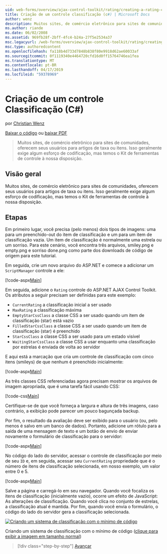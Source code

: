 ```yaml
---
uid: web-forms/overview/ajax-control-toolkit/rating/creating-a-rating-control-cs
title: Criação de um controle classificação (c#) | Microsoft Docs
author: wenz
description: Muitos sites, de comércio eletrônico para sites de comunidades, oferecem seus usuários para artigos de taxa ou itens. Isso geralmente exige algum esforço de codificação, mas temos o...
ms.author: riande
ms.date: 06/02/2008
ms.assetid: 969fb28f-2bff-4fc4-b24a-27f5e2534a37
msc.legacyurl: /web-forms/overview/ajax-control-toolkit/rating/creating-a-rating-control-cs
msc.type: authoredcontent
ms.openlocfilehash: fa118b4d733d7848b838f80e9918d62ae60033af
ms.sourcegitcommit: 0f1119340e4464720cfd16d0ff15764746ea1fea
ms.translationtype: MT
ms.contentlocale: pt-BR
ms.lasthandoff: 04/17/2019
ms.locfileid: "59378969"
---
```

# <a name="creating-a-rating-control-c"></a>Criação de um controle Classificação (C#)

por [Christian Wenz](https://github.com/wenz)

[Baixar o código](http://download.microsoft.com/download/9/3/f/93f8daea-bebd-4821-833b-95205389c7d0/rating0.cs.zip) ou [baixar PDF](http://download.microsoft.com/download/2/d/c/2dc10e34-6983-41d4-9c08-f78f5387d32b/rating0CS.pdf)

> Muitos sites, de comércio eletrônico para sites de comunidades, oferecem seus usuários para artigos de taxa ou itens. Isso geralmente exige algum esforço de codificação, mas temos o Kit de ferramentas de controle à nossa disposição.


## <a name="overview"></a>Visão geral

Muitos sites, de comércio eletrônico para sites de comunidades, oferecem seus usuários para artigos de taxa ou itens. Isso geralmente exige algum esforço de codificação, mas temos o Kit de ferramentas de controle à nossa disposição.

## <a name="steps"></a>Etapas

Em primeiro lugar, você precisa (pelo menos) dois tipos de imagens: uma para um preenchido-out do item de classificação e um para um item de classificação vazia. Um item de classificação é normalmente uma estrela ou um sorriso. Para este cenário, você encontra três arquivos, smiley.png e empty.png e sorriso done.png como parte dos downloads de código de origem para este tutorial.

Em seguida, crie um novo arquivo do ASP.NET e comece a adicionar um `ScriptManager` controle a ele:

[!code-aspx[Main](creating-a-rating-control-cs/samples/sample1.aspx)]

Em seguida, adicione o `Rating` controle do ASP.NET AJAX Control Toolkit. Os atributos a seguir precisam ser definidas para este exemplo:

- `CurrentRating` a classificação inicial a ser usado
- `MaxRating` a classificação máxima
- `EmptyStarCssClass` a classe CSS a ser usado quando um item de classificação (star) está vazio
- `FilledStarCssClass` a classe CSS a ser usado quando um item de classificação (star) é preenchido
- `StarCssClass` a classe CSS a ser usado para um estado visível
- `WaitingStarCssClass` a classe CSS a usar enquanto uma classificação por estrelas é enviada de volta ao servidor

E aqui está a marcação que cria um controle de classificação com cinco itens (smileys) de que nenhum é preenchido inicialmente:

[!code-aspx[Main](creating-a-rating-control-cs/samples/sample2.aspx)]

As três classes CSS referenciadas agora precisam mostrar os arquivos de imagem apropriada, que é uma tarefa fácil usando CSS:

[!code-css[Main](creating-a-rating-control-cs/samples/sample3.css)]

Certifique-se de que você forneça a largura e altura de três imagens, caso contrário, a exibição pode parecer um pouco bagunçada backup.

Por fim, o resultado da avaliação deve ser exibido para o usuário (ou, pelo menos é salvo em um banco de dados). Portanto, adicione um rótulo para a saída de uma mensagem de texto e um botão de envio de enviar novamente o formulário de classificação para o servidor:

[!code-aspx[Main](creating-a-rating-control-cs/samples/sample4.aspx)]

No código do lado do servidor, acessar o controle de classificação por meio de seu `ID` e, em seguida, acessar seu `CurrentRating` propriedade que é o número de itens de classificação selecionada, em nosso exemplo, um valor entre 0 e 5.

[!code-aspx[Main](creating-a-rating-control-cs/samples/sample5.aspx)]

Salve a página e carregá-lo em seu navegador. Quando você focaliza os itens de classificação (inicialmente vazio), ocorre um efeito de JavaScript: As alterações de classificação. Quando você clica no conjunto de estrelas, a classificação atual é mantida. Por fim, quando você envia o formulário, o código do lado do servidor gera a classificação selecionada.


[![Criando um sistema de classificação com o mínimo de código](creating-a-rating-control-cs/_static/image2.png)](creating-a-rating-control-cs/_static/image1.png)

Criando um sistema de classificação com o mínimo de código ([clique para exibir a imagem em tamanho normal](creating-a-rating-control-cs/_static/image3.png))

> [!div class="step-by-step"]
> [Avançar](creating-a-rating-control-vb.md)
